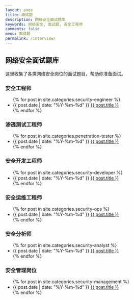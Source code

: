```yaml
---
layout: page
title: 面试题
description: 网络安全面试题库
keywords: 网络安全, 面试题, 安全工程师
comments: false
menu: 面试题
permalink: /interview/
---
```


## 网络安全面试题库

这里收集了各类网络安全岗位的面试题目，帮助你准备面试。

### 安全工程师

<ul class="listing">
{% for post in site.categories.security-engineer %}
<li class="listing-item">
<span class="date">{{ post.date | date: "%Y-%m-%d" }}</span>
<a href="{{ site.url }}{{ site.baseurl }}{{ post.url }}" title="{{ post.title }}">{{ post.title }}</a>
</li>
{% endfor %}
</ul>

### 渗透测试工程师

<ul class="listing">
{% for post in site.categories.penetration-tester %}
<li class="listing-item">
<span class="date">{{ post.date | date: "%Y-%m-%d" }}</span>
<a href="{{ site.url }}{{ site.baseurl }}{{ post.url }}" title="{{ post.title }}">{{ post.title }}</a>
</li>
{% endfor %}
</ul>

### 安全开发工程师

<ul class="listing">
{% for post in site.categories.security-developer %}
<li class="listing-item">
<span class="date">{{ post.date | date: "%Y-%m-%d" }}</span>
<a href="{{ site.url }}{{ site.baseurl }}{{ post.url }}" title="{{ post.title }}">{{ post.title }}</a>
</li>
{% endfor %}
</ul>

### 安全运维工程师

<ul class="listing">
{% for post in site.categories.security-ops %}
<li class="listing-item">
<span class="date">{{ post.date | date: "%Y-%m-%d" }}</span>
<a href="{{ site.url }}{{ site.baseurl }}{{ post.url }}" title="{{ post.title }}">{{ post.title }}</a>
</li>
{% endfor %}
</ul>

### 安全分析师

<ul class="listing">
{% for post in site.categories.security-analyst %}
<li class="listing-item">
<span class="date">{{ post.date | date: "%Y-%m-%d" }}</span>
<a href="{{ site.url }}{{ site.baseurl }}{{ post.url }}" title="{{ post.title }}">{{ post.title }}</a>
</li>
{% endfor %}
</ul>

### 安全管理岗位

<ul class="listing">
{% for post in site.categories.security-management %}
<li class="listing-item">
<span class="date">{{ post.date | date: "%Y-%m-%d" }}</span>
<a href="{{ site.url }}{{ site.baseurl }}{{ post.url }}" title="{{ post.title }}">{{ post.title }}</a>
</li>
{% endfor %}
</ul>